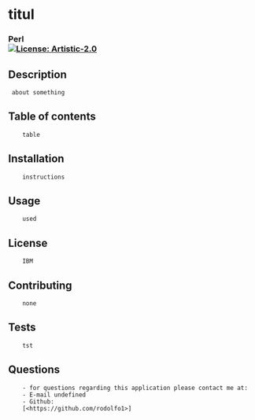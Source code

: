 
# titul
### Perl <br> [![License: Artistic-2.0](https://img.shields.io/badge/License-Perl-0298c3.svg)](https://opensource.org/licenses/Artistic-2.0)
## Description 
     about something
## Table of contents
        table
## Installation
        instructions
## Usage 
        used
## License
        IBM
## Contributing
        none
## Tests
        tst
## Questions
        - for questions regarding this application please contact me at:
        - E-mail undefined
        - Github:
        [<https://github.com/rodolfo1>]

    